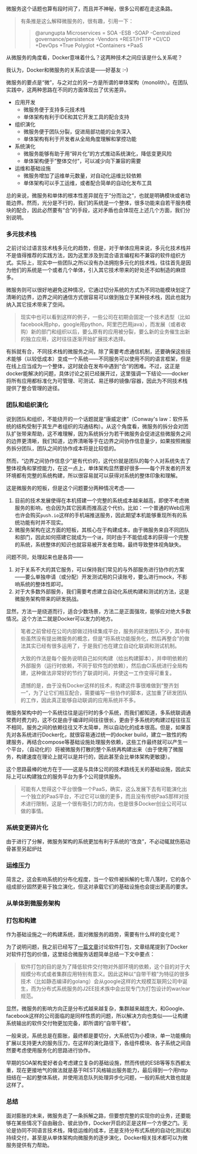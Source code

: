 微服务这个话题也算有段时间了，而且并不神秘，很多公司都在走这条路。

> 有条推是这么解释微服务的，很有趣，引用一下：
> > @arungupta Microservices = SOA -ESB -SOAP -Centralized governance/persistence -Vendors +REST/HTTP +CI/CD +DevOps +True Polyglot +Containers +PaaS

从微服务的角度看，Docker意味着什么？这两种技术之间应该是什么关系呢？

我认为，Docker和微服务的关系应该是——好基友 :-)

微服务的要点是“微”，与之对立的另一方是所谓的单体架构（monolith）。在团队实践中，这两种思路在不同的方面体现出了优劣差异。

* 应用开发
  * 微服务便于支持多元技术栈
  * 单体架构有利于IDE和其它开发工具的配合支持
* 组织演化
  * 微服务便于团队分裂，促进局部功能的业务深入
  * 单体架构有利于开发者从全局角度理解和掌控功能
* 系统演化
  * 微服务能够有助于用“碎片化”的方式推动系统演化，降低变更风险
  * 单体架构便于”整体交付“，可以减少向下兼容的需要
* 运维和基础设施
  * 微服务增加了运维单元数量，对自动化运维比较依赖
  * 单体架构可以手工运维，或者配合简单的自动化发布工具

总的来说，微服务和单体的根本性差异就在于“分而治之“，也就是明确模块或者功能边界。然而，光分是不行的，我们的系统是一个整体，很多功能来自若干服务模块的配合，因此必然要有“合”的手段，这对矛盾也会体现在上述几个方面，我们分别说明。

### 多元技术栈

之前讨论过语言技术栈多元化的趋势，但是，对于单体应用来说，多元化技术栈并不是值得推荐的实践方法，因为这里涉及到混合语言编程和不兼容的软件组织方式。实际上，现实中一些团队之所以没有办法拥抱多元化的技术栈，往往首先是因为他们的系统是一个或者几个单体，引入其它技术带来的好处还不如制造的麻烦多。

微服务则可以很好地避免这种情况，它通过切分系统的方式为不同功能模块划定了清晰的边界，边界之间的通信方式很容易可以做到独立于某种技术栈，因此也就为纳入其它技术带来了空间。

> 现实中也可以看到这样的例子，一些公司在初期会固定一个技术选型（比如facebook用php，google用python，阿里巴巴用java），而发展（或者收购）新的部门和组织以后，要么原有的应用被分裂，要么新的业务催生出新的独立应用，这时往往逐渐开始扩展技术选择。

有拆就有合，不同技术栈的微服务之间，除了需要考虑通信机制，还要确保这些技术能够（以较低成本）变成一个系统——不同服务可以使用不同的语言框架，但是在线上应当成为一个整体，这时就会在发布中遇到“合”的困难。不过，这正是docker能解决的问题，具体讨论之前已经展开过，这里强调一下结论——docker将所有应用都标准化为可管理、可测试、易迁移的镜像/容器，因此为不同技术栈提供了整合管理的途径。

### 团队和组织演化

说到团队和组织，不能绕开的一个话题就是“康威定律”（Conway's law：软件系统的结构受制于其生产者组织的沟通结构）。从这个角度看，微服务的拆分会对团队扩张带来帮助，这不难理解，因为系统拆分为若干微服务会促进这些微服务之间的边界更清晰，我们知道，边界清晰等于在边界之间协作信息量少，如果按照微服务拆分团队，团队之间的协作成本将是比较低的。

然而，“边界之间协作信息少”是有代价的，这代价就是团队的每个人对系统失去了整体视角和掌控能力，在这一点上，单体架构显然要好很多——每个开发者的开发环境都有完整的系统构建，所以很容易就可以获得对系统的整体印象和理解。

这是微服务的短板，但是这个问题要分两种情况考虑——

1. 目前的技术发展使得在本机搭建一个完整的系统成本越来越高，即使不考虑微服务的影响，也会因为其它因素而推高这个代价。比如：一个普通的Web应用也许会购买`push.io`这样的手机端推送服务，因此期望本机能够重现所有的系统功能有时并不现实。
2. 微服务架构在这方面的短板，其核心在于构建成本，由于微服务来自不同团队和部门，因此如何搭建它就成为一个`谜`，同时由于不能低成本的获得一个完整的系统，系统整体的知识也就容易被开发者忽略，最终导致整体视角缺失。

问题不同，处理起来也是各异——

1. 对于关系不大的其它服务，可以保持我们常见的与外部服务进行协作的方案——要么单独申请（或分配）开发测试用的只读账号，要么进行mock，不影响系统的整体性即可。
2. 对于大多数外部服务，我们需要考虑建立自动化系统构建和测试的方法，这是微服务架构带来的研发挑战。

显然，方法一是绕道而行，适合少数场景，方法二是正面强攻，能够应对绝大多数情况。这个方法二就是Docker可以发力的地方。

> 笔者之前曾经在公司内部做过持续集成平台，服务的研发团队不少，其中有些虽然没有提出微服务的概念，但是“将系统功能服务化，然后再整合”的做法其实已经有很多运用了，于是我们也在建立自动化联调和测试机制。
> 
> 大致的作法是每个服务说明自己如何构建（给出构建脚本），并申明依赖的外部服务（运行时依赖，不同于软件包的依赖），然后由CI系统进行全局构建，这种做法非常好的节约了联调时间，并使这一工作变得可重复。
> 
> 遗憾的是，由于没有Docker这样的技术，构建这件事很难做到“整齐划一”，为了让它们相互配合，需要编写一些协作的脚本，这加重了研发团队的工作，因此真正能够自动联调的应用系统并不多。
> 

微服务架构中的一个系统往往是运行时的多个系统，而我们都知道，多系统联调通常费时费力的，这不仅是由于编译时间往往很长，更由于多系统的构建过程往往互不相同，服务之间的依赖往往又不太简单，所以自动化的成本很高。但是，如果首先对各系统进行Docker化，就很容易通过统一的docker build，建立一致性的构建服务，再结合compose等基础设施处理服务依赖，这些工作最终就可以产生一个平台，（自动化的）将被微服务打散的整个系统再构建出来（由于使用了微服务，构建速度在理论上就可以是并行的，因此甚至会比单体架构更敏捷）。

这个思路最棒的地方在于——这是与具体公司的技术路线无关的基础设施，因此实际上可以构建独立的服务平台为多个公司提供服务。

> 可能有人觉得这个平台很像一个PaaS，确实，这么发展下去有可能演化出一个独立的PaaS平台，不过它可以做的更多，而且没有传统PaaS那样对技术进行限制，这是一个很有吸引力的方向，也是很多Docker创业公司可以做的事情。

### 系统变更碎片化
由于进行了分解，微服务架构的系统更加有利于系统的“改良”，不必动辄就伤筋动骨甚至另起炉灶

### 运维压力

简言之，这会影响系统的分布化程度，当一个软件被拆解的七零八落时，它的各个组成部分固然更易于独立演化，但这对承载它们的基础设施也会提出更高的要求。

### 从单体到微服务架构

### 打包和构建
作为基础设施之一的构建系统，面对微服务的趋势，需要有什么样的变化呢？

为了说明问题，我之前已经写了[一篇文章](http://www.jianshu.com/p/9dd3eac645e7)讨论软件打包，文章结尾提到了Docker对软件打包的价值，这里结合微服务话题简单总结一下文中要点：
> 软件打包的目的是为了降低软件交付物对外部环境的依赖，这个目的对于大规模分布式或者集群应用特别有意义。因此这种以“自带干粮”为特征的很多技术（比如静态编译的golang）会从google这样的大规模互联网公司中诞生，而为分布式系统服务的J2EE技术族中会出现专门为打包设计的war/ear规范。

显然，微服务的影响方向正是分布式越来越复杂，集群越来越庞大，和Google、facebook这样的公司面临的是同样性质的问题，所以解决方向也类似——让构建系统输出的软件交付物更加完备，即所谓的“自带干粮”。


一般来说，系统总是在膨胀，最终都是要切分，大系统切为小模块，单一功能横向扩展以支持更大的服务压力，在这样的演化路径下，各组件模块、各子系统之间自然要考虑使用服务化的思路进行协作。

早期的SOA架构爱好者会考虑建立复杂的基础设施，然而传统的ESB等等东西都太重，现在更接地气的做法就是基于REST风格输出服务能力，最后得到一个用http扭结在一起的整体系统，并使用消息队列处理异步化问题，一般的系统大致也就是这样了。

### 总结
面对膨胀的未来，微服务走了一条拆解之路，但要想完整的实现你的业务，还要能够在某些情况下自由融合、彼此协作，Docker开启的正是这样一个方便之门。无论是协同不同语言技术栈，降低运维的成本，还是支持分布式系统的自动化测试和持续交付，甚至是从单体架构向微服务的逐步演化，Docker相关技术都可以为微服务提供有力帮助。